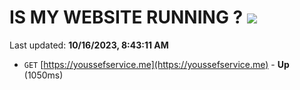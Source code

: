 # IS MY WEBSITE RUNNING ? [![](https://img.shields.io/static/v1?label=Sponsor&message=%E2%9D%A4&logo=GitHub&color=%23fe8e86)](https://github.com/sponsors/<username>)

Last updated: **10/16/2023, 8:43:11 AM**

- `GET` [https://youssefservice.me](https://youssefservice.me) - **Up** (1050ms)

